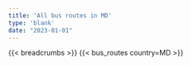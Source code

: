 ```yaml
---
title: 'All bus routes in MD'
type: 'blank'
date: "2023-01-01"
---
```


{{< breadcrumbs >}}
{{< bus_routes country=MD >}}
